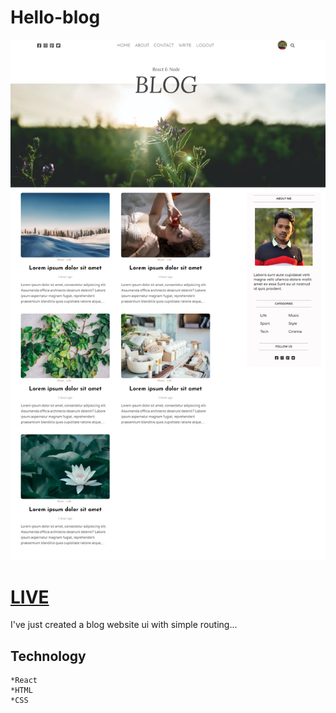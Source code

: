 # Hello-blog

![Screenshot](screenshot.png)

# [LIVE](https://hello-blog-ui.netlify.app/)


I've just created a blog website ui with simple routing...

## Technology
    *React
    *HTML
    *CSS